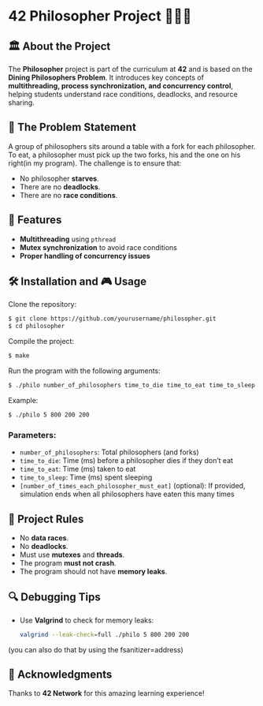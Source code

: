 # 42 Philosopher Project 🤔🍴😴

## 🏛️ About the Project

The **Philosopher** project is part of the curriculum at **42** and is based on the **Dining Philosophers Problem**. It introduces key concepts of **multithreading, process synchronization, and concurrency control**, helping students understand race conditions, deadlocks, and resource sharing.

## 📜 The Problem Statement

A group of philosophers sits around a table with a fork for each philosopher. To eat, a philosopher must pick up the two forks, his and the one on his right(in my program). The challenge is to ensure that:

- No philosopher **starves**.
- There are no **deadlocks**.
- There are no **race conditions**.

## 🚀 Features

- **Multithreading** using `pthread`
- **Mutex synchronization** to avoid race conditions
- **Proper handling of concurrency issues**

## 🛠️ Installation and 🎮 Usage

Clone the repository:

```sh
$ git clone https://github.com/yourusername/philosopher.git
$ cd philosopher
```

Compile the project:

```sh
$ make
```

Run the program with the following arguments:

```sh
$ ./philo number_of_philosophers time_to_die time_to_eat time_to_sleep [number_of_times_each_philosopher_must_eat]
```

Example:

```sh
$ ./philo 5 800 200 200
```

### Parameters:
- `number_of_philosophers`: Total philosophers (and forks)
- `time_to_die`: Time (ms) before a philosopher dies if they don’t eat
- `time_to_eat`: Time (ms) taken to eat
- `time_to_sleep`: Time (ms) spent sleeping
- `[number_of_times_each_philosopher_must_eat]` (optional): If provided, simulation ends when all philosophers have eaten this many times

## 📌 Project Rules

- No **data races**.
- No **deadlocks**.
- Must use **mutexes** and **threads**.
- The program **must not crash**.
- The program should not have **memory leaks**.

## 🔍 Debugging Tips

- Use **Valgrind** to check for memory leaks:
  ```sh
  valgrind --leak-check=full ./philo 5 800 200 200
  ```
(you can also do that by using the fsanitizer=address)

## 🌟 Acknowledgments

Thanks to **42 Network** for this amazing learning experience!

